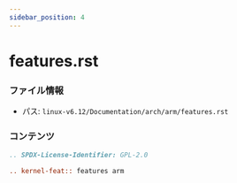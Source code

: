 ```yaml
---
sidebar_position: 4
---
```

# features.rst

### ファイル情報

- パス: `linux-v6.12/Documentation/arch/arm/features.rst`

### コンテンツ

```rst
.. SPDX-License-Identifier: GPL-2.0

.. kernel-feat:: features arm

```
